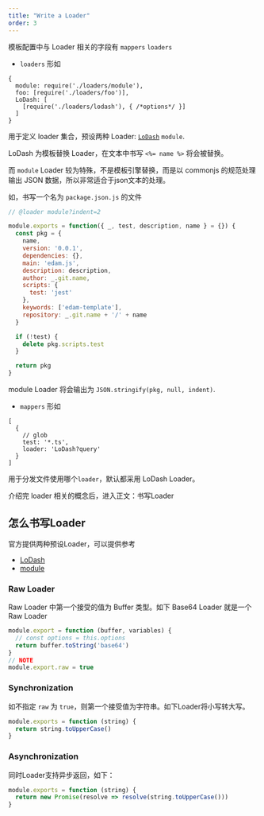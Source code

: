 ```yaml
---
title: "Write a Loader"
order: 3
---
```


模板配置中与 Loader 相关的字段有 `mappers` `loaders`

* `loaders` 形如
```text
{
  module: require('./loaders/module'),
  foo: [require('./loaders/foo')],
  LoDash: [
    [require('./loaders/lodash'), { /*options*/ }]
  ]
}
```
用于定义 loader 集合，预设两种 Loader: [`LoDash`](https://lodash.com/docs/4.17.5#template) `module`.

LoDash 为模板替换 Loader，在文本中书写 `<%= name %>` 将会被替换。

而 `module` Loader 较为特殊，不是模板引擎替换，而是以 commonjs 的规范处理输出 JSON 数据，所以非常适合于json文本的处理。

如，书写一个名为 `package.json.js` 的文件

```javascript
// @loader module?indent=2

module.exports = function({ _, test, description, name } = {}) {
  const pkg = {
    name,
    version: '0.0.1',
    dependencies: {},
    main: 'edam.js',
    description: description,
    author: _.git.name,
    scripts: {
      test: 'jest'
    },
    keywords: ['edam-template'],
    repository: _.git.name + '/' + name
  }

  if (!test) {
    delete pkg.scripts.test
  }

  return pkg
}
```

module Loader 将会输出为 `JSON.stringify(pkg, null, indent)`.

* `mappers` 形如

```text
[
  {
    // glob
    test: '*.ts',
    loader: 'LoDash?query'
  }
]
```

用于分发文件使用哪个`loader`，默认都采用 LoDash Loader。

介绍完 loader 相关的概念后，进入正文：书写Loader

## 怎么书写Loader

官方提供两种预设Loader，可以提供参考
* [LoDash](https://github.com/imcuttle/edam/blob/master/packages/edam/src/core/Compiler/loaders/lodash.ts)
* [module](https://github.com/imcuttle/edam/blob/master/packages/edam/src/core/Compiler/loaders/module.ts)


### Raw Loader

Raw Loader 中第一个接受的值为 Buffer 类型。如下 Base64 Loader 就是一个 Raw Loader
```javascript
module.export = function (buffer, variables) {
  // const options = this.options
  return buffer.toString('base64')
}
// NOTE
module.export.raw = true
```

### Synchronization

如不指定 `raw` 为 `true`，则第一个接受值为字符串。如下Loader将小写转大写。

```javascript
module.exports = function (string) {
  return string.toUpperCase()
}
```

### Asynchronization

同时Loader支持异步返回，如下：
```javascript
module.exports = function (string) {
  return new Promise(resolve => resolve(string.toUpperCase()))
}
```
